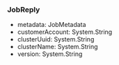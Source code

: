 ### JobReply
- metadata: JobMetadata
- customerAccount: System.String
- clusterUuid: System.String
- clusterName: System.String
- version: System.String
